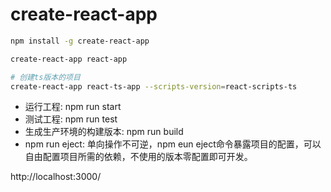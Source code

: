 # create-react-app

```bash
npm install -g create-react-app

create-react-app react-app

# 创建ts版本的项目
create-react-app react-ts-app --scripts-version=react-scripts-ts
```


- 运行工程: npm run start
- 测试工程: npm run test
- 生成生产环境的构建版本: npm run build
- npm run eject: 单向操作不可逆，npm eun eject命令暴露项目的配置，可以自由配置项目所需的依赖，不使用的版本零配置即可开发。


http://localhost:3000/







